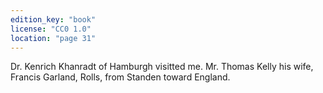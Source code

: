 ```yaml
---
edition_key: "book"
license: "CC0 1.0"
location: "page 31"
---
```

Dr. Kenrich
Khanradt of Hamburgh visitted me. Mr. Thomas Kelly his
wife, Francis Garland, Rolls, from Standen toward England.
